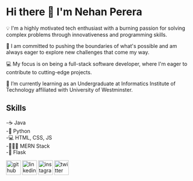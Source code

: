 # Hi there 👋 I'm Nehan Perera

💡 I'm a highly motivated tech enthusiast with a burning passion for solving complex problems through innovativeness and programming skills.

🚀 I am committed to pushing the boundaries of what's possible and am always eager to explore new challenges that come my way.

💻 My focus is on being a full-stack software developer, where I'm eager to contribute to cutting-edge projects.

🌱 I’m currently learning as an Undergraduate at Informatics Institute of Technology affiliated with University of Westminster.

## Skills
-☕ Java <br>
-🐍 Python <br>
-💻 HTML, CSS, JS <br>
-👩🏻‍💻 MERN Stack <br>
-🧪 Flask <br>

[<img src='https://cdn.jsdelivr.net/npm/simple-icons@3.0.1/icons/github.svg' alt='github' height='40'>](https://github.com/NehanMP)   [<img src='https://cdn.jsdelivr.net/npm/simple-icons@3.0.1/icons/linkedin.svg' alt='linkedin' height='40'>](https://www.linkedin.com/in/nehan-perera/)   [<img src='https://cdn.jsdelivr.net/npm/simple-icons@3.0.1/icons/instagram.svg' alt='instagram' height='40'>](https://www.instagram.com/nehan_pr/)   [<img src='https://cdn.jsdelivr.net/npm/simple-icons@3.0.1/icons/twitter.svg' alt='twitter' height='40'>](https://twitter.com/Nehan_Pr)  
